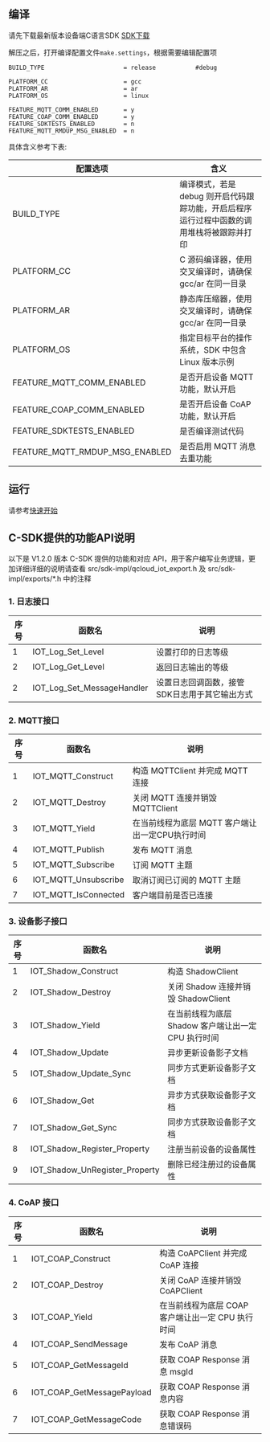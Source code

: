 ## 编译

请先下载最新版本设备端C语言SDK [SDK下载](http://qzonestyle.gtimg.cn/qzone/vas/opensns/res/doc/release_V1_00_C_20171115.zip)

解压之后，打开编译配置文件`make.settings`，根据需要编辑配置项

```
BUILD_TYPE                  	= release 			#debug

PLATFORM_CC                 	= gcc
PLATFORM_AR                 	= ar
PLATFORM_OS                 	= linux

FEATURE_MQTT_COMM_ENABLED       = y
FEATURE_COAP_COMM_ENABLED   	= y
FEATURE_SDKTESTS_ENABLED        = n
FEATURE_MQTT_RMDUP_MSG_ENABLED  = n
```
具体含义参考下表:

| 配置选项                       | 含义                                                                                      |
| ------------------------------ | ----------------------------------------------------------------------------------------- |
| BUILD_TYPE                     | 编译模式，若是 debug 则开启代码跟踪功能，开启后程序运行过程中函数的调用堆栈将被跟踪并打印 |
| PLATFORM_CC                    | C 源码编译器，使用交叉编译时，请确保 gcc/ar 在同一目录                                    |
| PLATFORM_AR                    | 静态库压缩器，使用交叉编译时，请确保 gcc/ar 在同一目录                                    |
| PLATFORM_OS                    | 指定目标平台的操作系统，SDK 中包含 Linux 版本示例                                         |
| FEATURE_MQTT_COMM_ENABLED      | 是否开启设备 MQTT 功能，默认开启                                                          |
| FEATURE_COAP_COMM_ENABLED      | 是否开启设备 CoAP 功能，默认开启                                                          |
| FEATURE_SDKTESTS_ENABLED       | 是否编译测试代码                                                                          |
| FEATURE_MQTT_RMDUP_MSG_ENABLED | 是否启用 MQTT 消息去重功能                                                                |

## 运行
请参考[快速开始](https://cloud.tencent.com/document/product/634/11912)

## C-SDK提供的功能API说明
以下是 V1.2.0 版本 C-SDK 提供的功能和对应 API，用于客户编写业务逻辑，更加详细详细的说明请查看 src/sdk-impl/qcloud_iot_export.h 及 src/sdk-impl/exports/*.h 中的注释

### 1. 日志接口

| 序号 | 函数名                     | 说明                                          |
| ---- | -------------------------- | --------------------------------------------- |
| 1    | IOT_Log_Set_Level          | 设置打印的日志等级                            |
| 2    | IOT_Log_Get_Level          | 返回日志输出的等级                            |
| 2    | IOT_Log_Set_MessageHandler | 设置日志回调函数，接管SDK日志用于其它输出方式 |


### 2. MQTT接口

| 序号 | 函数名               | 说明                                            |
| ---- | -------------------- | ----------------------------------------------- |
| 1    | IOT_MQTT_Construct   | 构造 MQTTClient 并完成 MQTT 连接                |
| 2    | IOT_MQTT_Destroy     | 关闭 MQTT 连接并销毁 MQTTClient                 |
| 3    | IOT_MQTT_Yield       | 在当前线程为底层 MQTT 客户端让出一定CPU执行时间 |
| 4    | IOT_MQTT_Publish     | 发布 MQTT 消息                                  |
| 5    | IOT_MQTT_Subscribe   | 订阅 MQTT 主题                                  |
| 6    | IOT_MQTT_Unsubscribe | 取消订阅已订阅的 MQTT 主题                      |
| 7    | IOT_MQTT_IsConnected | 客户端目前是否已连接                            |


### 3. 设备影子接口

| 序号 | 函数名                         | 说明                                                |
| ---- | ------------------------------ | --------------------------------------------------- |
| 1    | IOT_Shadow_Construct           | 构造 ShadowClient                                   |
| 2    | IOT_Shadow_Destroy             | 关闭 Shadow 连接并销毁 ShadowClient                 |
| 3    | IOT_Shadow_Yield               | 在当前线程为底层 Shadow 客户端让出一定 CPU 执行时间 |
| 4    | IOT_Shadow_Update              | 异步更新设备影子文档                                |
| 5    | IOT_Shadow_Update_Sync         | 同步方式更新设备影子文档                            |
| 6    | IOT_Shadow_Get                 | 异步方式获取设备影子文档                            |
| 7    | IOT_Shadow_Get_Sync            | 同步方式获取设备影子文档                            |
| 8    | IOT_Shadow_Register_Property   | 注册当前设备的设备属性                              |
| 9    | IOT_Shadow_UnRegister_Property | 删除已经注册过的设备属性                            |


### 4. CoAP 接口

| 序号 | 函数名                     | 说明                                              |
| ---- | -------------------------- | ------------------------------------------------- |
| 1    | IOT_COAP_Construct         | 构造 CoAPClient 并完成 CoAP 连接                  |
| 2    | IOT_COAP_Destroy           | 关闭 CoAP 连接并销毁 CoAPClient                   |
| 3    | IOT_COAP_Yield             | 在当前线程为底层 COAP 客户端让出一定 CPU 执行时间 |
| 4    | IOT_COAP_SendMessage       | 发布 CoAP 消息                                    |
| 5    | IOT_COAP_GetMessageId      | 获取 COAP Response 消息 msgId                     |
| 6    | IOT_COAP_GetMessagePayload | 获取 COAP Response 消息内容                       |
| 7    | IOT_COAP_GetMessageCode    | 获取 COAP Response 消息错误码                     |
